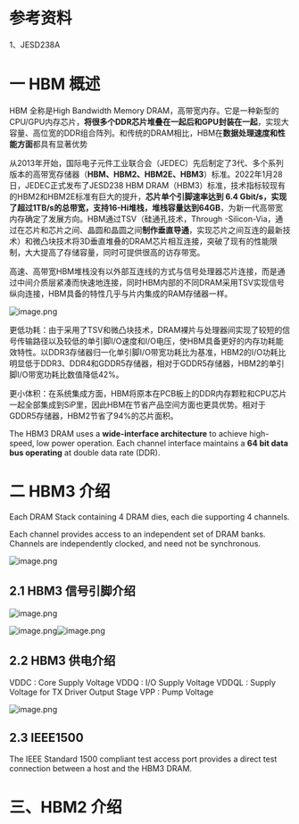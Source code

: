 <a name="e81Q3"></a>
# 参考资料 
1、JESD238A

# 一 HBM 概述 

HBM 全称是High Bandwidth Memory DRAM，高带宽内存。它是一种新型的CPU/GPU内存芯片，**将很多个DDR芯片堆叠在一起后和GPU封装在一起**，实现大容量、高位宽的DDR组合阵列。和传统的DRAM相比，HBM在**数据处理速度和性能方面**都具有显著优势

从2013年开始，国际电子元件工业联合会（JEDEC）先后制定了3代、多个系列版本的高带宽存储器（**HBM、HBM2、HBM2E、HBM3**）标准。2022年1月28日，JEDEC正式发布了JESD238 HBM DRAM（HBM3）标准，技术指标较现有的HBM2和HBM2E标准有巨大的提升，**芯片单个引脚速率达到 6.4 Gbit/s，实现了超过1TB/s的总带宽，支持16-Hi堆栈，堆栈容量达到64GB**，为新一代高带宽内存确定了发展方向。HBM通过TSV（硅通孔技术，Through -Silicon-Via，通过在芯片和芯片之间、晶圆和晶圆之间**制作垂直导通**，实现芯片之间互连的最新技术）和微凸块技术将3D垂直堆叠的DRAM芯片相互连接，突破了现有的性能限制，大大提高了存储容量，同时可提供很高的访存带宽。

高速、高带宽HBM堆栈没有以外部互连线的方式与信号处理器芯片连接，而是通过中间介质层紧凑而快速地连接，同时HBM内部的不同DRAM采用TSV实现信号纵向连接，HBM具备的特性几乎与片内集成的RAM存储器一样。

![image.png](https://cdn.nlark.com/yuque/0/2023/jpeg/22935284/1696991106178-6952e544-4e6e-4389-ac12-5ecabdc60bb7.jpeg#averageHue=%23cfcaae&clientId=uf3f6a2fc-82a9-4&from=paste&id=u1cae8b65&originHeight=444&originWidth=640&originalType=url&ratio=1&rotation=0&showTitle=false&size=51618&status=done&style=none&taskId=u2cf94fd5-1e35-46e1-ae04-63784fe2d28&title=)

更低功耗：由于采用了TSV和微凸块技术，DRAM裸片与处理器间实现了较短的信号传输路径以及较低的单引脚I/O速度和I/O电压，使HBM具备更好的内存功耗能效特性。以DDR3存储器归一化单引脚I/O带宽功耗比为基准，HBM2的I/O功耗比明显低于DDR3、DDR4和GDDR5存储器，相对于GDDR5存储器，HBM2的单引脚I/O带宽功耗比数值降低42%。

更小体积：在系统集成方面，HBM将原本在PCB板上的DDR内存颗粒和CPU芯片一起全部集成到SiP里，因此HBM在节省产品空间方面也更具优势。相对于GDDR5存储器，HBM2节省了94%的芯片面积。

The HBM3 DRAM uses a **wide-interface architecture** to achieve high-speed, low power operation. Each channel interface maintains a **64 bit data bus operating** at double data rate (DDR). 

# 二 HBM3 介绍

Each DRAM Stack containing 4 DRAM dies, each die supporting 4 channels.

Each channel provides access to an independent set of DRAM banks. Channels are independently clocked, and need not be synchronous.

![image.png](https://cdn.nlark.com/yuque/0/2023/png/22935284/1696991106186-7bddc698-3a49-492d-87d8-b910b976e9d3.png#averageHue=%238cc64d&clientId=uf3f6a2fc-82a9-4&from=paste&height=441&id=uac661e26&originHeight=620&originWidth=1024&originalType=url&ratio=1&rotation=0&showTitle=false&size=57549&status=done&style=none&taskId=u5769a352-ddc2-4b81-b95b-94703044f0f&title=&width=728)

## 2.1 HBM3 信号引脚介绍 

![image.png](https://cdn.nlark.com/yuque/0/2023/png/22935284/1697703824507-2d0c3210-b74c-4e97-a765-d5448a8e15a5.png#averageHue=%23e6e6e6&clientId=ufb403e09-8930-4&from=paste&height=907&id=u851279b9&originHeight=907&originWidth=751&originalType=binary&ratio=1&rotation=0&showTitle=false&size=216115&status=done&style=none&taskId=u48decdef-383e-4063-99d2-d71a7746146&title=&width=751)

![image.png](https://cdn.nlark.com/yuque/0/2023/png/22935284/1697703858510-4a6420bf-9ac8-467d-a39e-f85621fa46cb.png#averageHue=%23eaeaea&clientId=ufb403e09-8930-4&from=paste&height=847&id=ud31527ef&originHeight=847&originWidth=751&originalType=binary&ratio=1&rotation=0&showTitle=false&size=163547&status=done&style=none&taskId=ueb40e381-37be-4d9d-bfb1-eaa779faba8&title=&width=751)![image.png](https://cdn.nlark.com/yuque/0/2023/png/22935284/1696991106190-ae41582b-86ad-4cf9-b334-16158c071e25.png#averageHue=%23f9f9f9&clientId=uf3f6a2fc-82a9-4&from=paste&id=u3f95181f&originHeight=357&originWidth=412&originalType=url&ratio=1&rotation=0&showTitle=false&size=27055&status=done&style=none&taskId=ue09eccd5-2573-455d-8221-5f1b26ee1e6&title=)

## 2.2 HBM3 供电介绍 

VDDC : Core Supply Voltage
VDDQ : I/O Supply Voltage
VDDQL : Supply Voltage for TX Driver Output Stage
VPP : Pump Voltage

![image.png](https://cdn.nlark.com/yuque/0/2023/png/22935284/1696991106193-3fa87fe1-8134-4750-8fa4-9e0faa56152c.png#averageHue=%23ebebea&clientId=uf3f6a2fc-82a9-4&from=paste&id=uf99e5f1b&originHeight=278&originWidth=778&originalType=url&ratio=1&rotation=0&showTitle=false&size=51651&status=done&style=none&taskId=udf1b7f43-3bcf-4bd6-852e-c7d5e54f6d0&title=)

## 2.3 IEEE1500 

The IEEE Standard 1500 compliant test access port provides a direct test connection between a host and the HBM3 DRAM. 

# 三、HBM2 介绍
